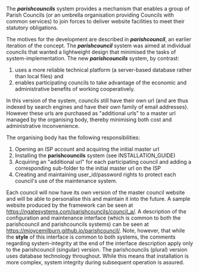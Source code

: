 The ***parishcouncils*** system provides a mechanism that enables a group of Parish Councils (or an umbrella organisation providing Councils with common services) to join forces to deliver website facilities to meet their statutory obligations.

The motives for the development are described in ***parishcouncil***, an earlier iteration of the concept. The  ***parishcouncil*** system was aimed at individual councils that wanted a lightweight design that minimised the tasks of system-implementation. The new ***parishcouncils*** system, by contrast:
1. uses a more reliable technical platform (a server-based database rather than local files) and
2. enables participating councils to take advantage of the economic and administrative benefits of working cooperatively.

In this version of the system, councils still have their own url (and are thus indexed by search engines and have their own family of email addresses). However these urls are purchased as "additional urls" to a master url managed by the organising body, thereby minimising both cost and administrative inconvenience.

The organising body has the following responsibilities:

1. Opening an ISP account and acquiring the initial master url
2. Installing the **parishcouncils** system (see INSTALLATION_GUIDE)
3. Acquiring an "additional url" for each participating council and adding a corresponding  sub-folder to the initial master url on the ISP
4.  Creating and maintaining user_id/password rights to protect each council's use of the maintenance system.

Each council will now have its own version of the master council website and will be able to personalise this and maintain it into the future.
A sample website produced by the framework can be seen at https://ngatesystems.com/parishcouncils/council_a/.  A description of the configuration and maintenance interface (which is common to both the parishcouncil and parishcouncils systems) can be seen at https://mjoycemilburn.github.io/parishcouncil/. Note, however, that while the **style** of this interface is common to both systems, the comments regarding system-integrity at the end of the interface description apply only to the parishcouncil (singular) version. The parishcouncils (plural) version uses database technology throughout. While this means that installation is more complex, system integrity during subsequent operation is assured.